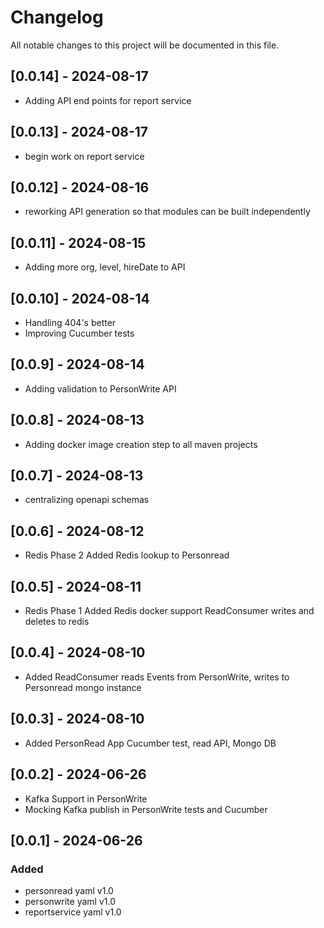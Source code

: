 # Changelog

All notable changes to this project will be documented in this file.

## [0.0.14] - 2024-08-17
- Adding API end points for report service
 
## [0.0.13] - 2024-08-17
- begin work on report service 

## [0.0.12] - 2024-08-16
- reworking API generation so that modules can be built independently

## [0.0.11] - 2024-08-15
- Adding more org, level, hireDate to API

## [0.0.10] - 2024-08-14
- Handling 404's better
- Improving Cucumber tests

## [0.0.9] - 2024-08-14
- Adding validation to PersonWrite API

## [0.0.8] - 2024-08-13
- Adding docker image creation step to all maven projects

## [0.0.7] - 2024-08-13
- centralizing openapi schemas
 
## [0.0.6] - 2024-08-12
- Redis Phase 2
	Added Redis lookup to Personread
	
## [0.0.5] - 2024-08-11
- Redis Phase 1
	Added Redis docker support
	ReadConsumer writes and deletes to redis

## [0.0.4] - 2024-08-10
- Added ReadConsumer
	reads Events from PersonWrite, writes to Personread mongo instance

## [0.0.3] - 2024-08-10
- Added PersonRead App
	Cucumber test, read API, Mongo DB

## [0.0.2] - 2024-06-26
- Kafka Support in PersonWrite
- Mocking Kafka publish in PersonWrite tests and Cucumber


## [0.0.1] - 2024-06-26

### Added
- personread yaml v1.0
- personwrite yaml v1.0
- reportservice yaml v1.0
